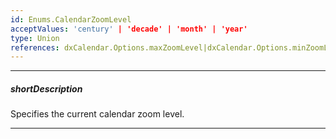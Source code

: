 ```yaml
---
id: Enums.CalendarZoomLevel
acceptValues: 'century' | 'decade' | 'month' | 'year'
type: Union
references: dxCalendar.Options.maxZoomLevel|dxCalendar.Options.minZoomLevel|dxCalendar.Options.zoomLevel
---
```

---
##### shortDescription
Specifies the current calendar zoom level.

---
